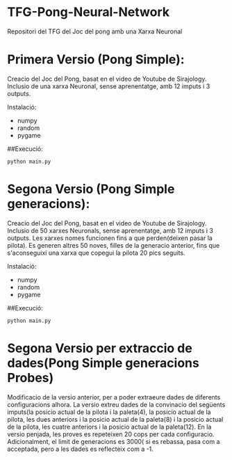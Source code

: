 # TFG-Pong-Neural-Network
Repositori del TFG del Joc del pong amb una Xarxa Neuronal

# Primera Versio (Pong Simple):
Creacio del Joc del Pong, basat en el video de Youtube de Sirajology.
Inclusio de una xarxa Neuronal, sense aprenentatge, amb 12 imputs i 3 outputs.

Instalació:
* numpy
* random
* pygame

##Execució:

```
python main.py
```
# Segona Versio (Pong Simple generacions):
Creacio del Joc del Pong, basat en el video de Youtube de Sirajology.
Inclusio de 50 xarxes Neuronals, sense aprenentatge, amb 12 imputs i 3 outputs.
Les xarxes nomes funcionen fins a que perden(deixen pasar la pilota). 
Es generen altres 50 noves, filles de la generacio anterior, fins que s'aconseguixi una xarxa 
que copegui la pilota 20 pics seguits.

Instalació:
* numpy
* random
* pygame

##Execució:

```
python main.py
```

# Segona Versio per extraccio de dades(Pong Simple generacions Probes)
Modificacio de la versio anterior, per a poder extraeure dades de diferents configuracions alhora.
La versio extreu dades de la convinacio del següents imputs(la posicio actual de la pilota i la paleta(4), la posicio actual de la pilota, les dues anteriors i la posicio actual de la paleta(8) i la posicio actual de la pilota, les cuatre anteriors i la posicio actual de la paleta(12). 
En la versio penjada, les proves es repeteixen 20 cops per cada configuracio. Adicionalment, el limit de generacions es 3000( si es rebassa, pasa com a acceptada, pero a les dades es reflecteix com a -1.
